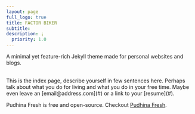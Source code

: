 ```yaml
---
layout: page
full_logo: true
title: FACTOR BIKER
subtitle: 
description: ¡
  priority: 1.0
---
```

<p class="describe-text">A minimal yet feature-rich Jekyll theme made for personal websites and blogs.</p>
<br>
This is the index page, describe yourself in few sentences here. Perhaps talk about what you do for living and what you do in your free time. Maybe even leave an [email@address.com](#) or a link to your [resume](#).

Pudhina Fresh is free and open-source. Checkout [Pudhina Fresh](https://github.com/ritijjain/pudhina-fresh).

<br>
<br>
<br>
<br>
<br>
<br>
<br>
